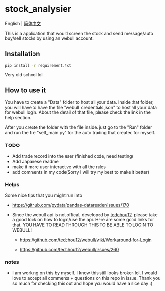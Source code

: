# stock_analysier

English | [简体中文](./README-zh_CN.md)

This is a application that would screen the stock and send message/auto buy/sell stocks by using an webull account. 

## Installation 

```bash
pip install -r requirement.txt
```
Very old school lol

## How to use it

You have to create a "Data" folder to host all your data. Inside that folder, you will have to have the file "webull_credentials.json" to host all your data for webull login. About the detail of that file, please check the link in the help section. 

After you create the folder with the file inside. just go to the "Run" folder and run the file "self_main.py" for the auto trading that created for myself.

### TODO
* Add trade record into the user (finished code, need testing)
* Add Japanese readme
* make it more user interactive with all the rules
* add comments in my code(Sorry I will try my best to make it better)


### Helps

Some nice tips that you might run into

* https://github.com/pydata/pandas-datareader/issues/170

* Since the webull api is not offical, developed by [tedchou12](https://github.com/tedchou12), please take a good look on how to login/use the api. Here are some good links for that. YOU HAVE TO READ THROUGH THIS TO BE ABLE TO LOGIN TO WEBULL!
    * https://github.com/tedchou12/webull/wiki/Workaround-for-Login

    * https://github.com/tedchou12/webull/issues/260

### notes

* I am working on this by myself. I know this still looks broken lol. I would love to accept all comments + questions on this repo in issue. Thank you so much for checking this out and hope you would have a nice day :)